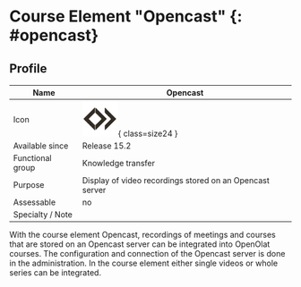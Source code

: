 #  Course Element "Opencast"  {: #opencast}


## Profile

Name | Opencast
---------|----------
Icon | ![Opencast Icon](assets/course_element_opencast_icon.png){ class=size24 }
Available since | Release 15.2
Functional group | Knowledge transfer
Purpose | Display of video recordings stored on an Opencast server
Assessable | no
Specialty / Note | 



With the course element Opencast, recordings of meetings and courses that are stored on an Opencast server can be integrated into OpenOlat courses. The configuration and connection of the Opencast server is done in the administration. In the course element either single videos or whole series can be integrated.
